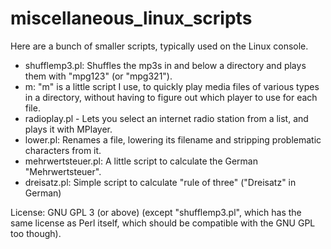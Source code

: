 # miscellaneous_linux_scripts

Here are a bunch of smaller scripts, typically used on the Linux console.

- shufflemp3.pl: Shuffles the mp3s in and below a directory and plays them with "mpg123" (or "mpg321").
- m: "m" is a little script I use, to quickly play media files of various types in a directory, without having to figure out which player to use for each file.
- radioplay.pl - Lets you select an internet radio station from a list, and plays it with MPlayer.
- lower.pl: Renames a file, lowering its filename and stripping problematic characters from it.
- mehrwertsteuer.pl: A little script to calculate the German "Mehrwertsteuer".
- dreisatz.pl: Simple script to calculate "rule of three" ("Dreisatz" in German)

License: GNU GPL 3 (or above) (except "shufflemp3.pl", which has the same license as Perl itself, which should be compatible with the GNU GPL too though).
